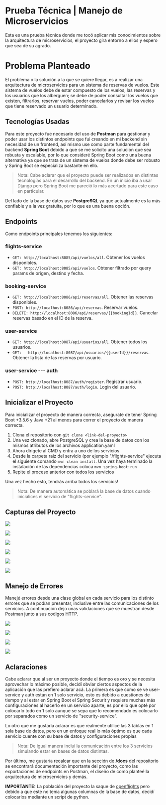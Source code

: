 # Prueba Técnica | Manejo de Microservicios

Esta es una prueba técnica donde me tocó aplicar mis conocimientos sobre la arquitectura de microservicios, el proyecto gira entorno a ellos y espero que sea de su agrado.


# Problema Planteado

El problema o la solución a la que se quiere llegar, es a realizar una arquitectura de microservicios para un sistema de reservas de vuelos. Este sistema de vuelos debe de estar compuesto de los vuelos, las reservas y los usuarios que los alberguen; se debe de poder consultar los vuelos que existen, filtrarlos, reservar vuelos, poder cancelarlos y revisar los vuelos que tiene reservado un usuario determinado.

## Tecnologías Usadas

Para este proyecto fue necesario del uso de **Postman** para gestionar y poder usar los distintos endpoints que fui creando en mi backend sin necesidad de un frontend, así mismo use como parte fundamental del backend **Spring Boot** debido a que se me solicito una solución que sea robusta y escalable, por lo que consideré Spring Boot como una buena alternativa ya que se trata de un sistema de vuelos donde debe ser robusto y Spring Boot se especializa bastante en ello.
>Nota: Cabe aclarar que el proyecto puede ser realizados en distintas tecnologías para el desarrollo del backend. En un inicio iba a usar Django pero Spring Boot me pareció lo más acertado para este caso en particular.

Del lado de la base de datos use **PostgreSQL** ya que actualmente es la más confiable y a la vez gratuita, por lo que es una buena opción.

## Endpoints

Como endpoints principales tenemos los siguientes:

### flights-service
- `GET: http://localhost:8085/api/vuelos/all`. Obtener los vuelos disponibles.
- `GET: http://localhost:8085/api/vuelos`. Obtener filtrado por query params de origen, destino y fecha.

### booking-service
- `GET: http://localhost:8086/api/reservas/all`. Obtener las reservas disponibles.
- `POST: http://localhost:8086/api/reservas`. Reservar vuelos.
- `DELETE: http://localhost:8086/api/reservas/{{bookingId}}`. Cancelar reservas basado en el ID de la reserva.

### user-service

 - `GET: http://localhost:8087/api/usuarios/all`. Obtener todos los
   usuarios. 
  - `GET:   http://localhost:8087/api/usuarios/{{userId}}/reservas`. Obtener la
   lista de las reservas por usuario.

### user-service --- auth

- `POST: http://localhost:8087/auth/register`. Registrar usuario.
- `POST: http://localhost:8087/auth/login`. Login del usuario.

## Inicializar el Proyecto

Para inicializar el proyecto de manera correcta, asegurate de tener Spring Boot +3.5.6 y Java +21 al menos para correr el proyecto de manera correcta.

1. Clona el repositorio con `git clone <link-del-proyecto>`
2. Una vez clonado, abre PostgreSQL y crea la base de datos con los mismos atributos de los archivos application.yaml
3. Ahora dirigete al CMD y entra a uno de los servicios
4. Desde la carpeta raiz del servicio (por ejemplo "/flights-service" ejecuta el siguiente comando `mvn clean install`. Una vez haya terminado la instalación de las dependencias coloca `mvn spring-boot:run`
5. Repite el proceso anterior con todos los servicios

Una vez hecho esto, tendrás arriba todos los servicios!

>Nota: De manera automática se poblará la base de datos cuando inicialices el servicio de "flights-service".

## Capturas del Proyecto

![](https://i.imgur.com/MX8SOaH.png)

![](https://i.imgur.com/3UeMTiq.png)

![](https://i.imgur.com/OTIx5Z9.png)

![](https://i.imgur.com/hQqOndQ.png)

![](https://i.imgur.com/yP5yycv.png)

![](https://i.imgur.com/aawJXuK.png)


## Manejo de Errores

Manejé errores desde una clase global en cada servicio para los distinto errores que se podían presentar, inclusive entre las comunicaciones de los servicios. A continuación dejo unas validaciones que se muestran desde Postman junto a sus codigos HTTP.

![](https://i.imgur.com/lAgsJaw.png)

![](https://i.imgur.com/EwTEzaj.png)

![](https://i.imgur.com/bhY5ZTX.png)

![](https://i.imgur.com/cSRSRGE.png)

## Aclaraciones

Cabe aclarar que al ser un proyecto donde el tiempo es oro y se necesita aprovechar lo máximo posible, decidí obviar ciertos aspectos de la aplicación que las prefiero aclarar acá. La primera es que como se ve user-service y auth están en 1 solo servicio, esto es debido a cuestiones de tiempo y al estar en Spring Boot el Spring Securit y requiere muchas más configuraciones al hacerlo en un servicio aparte, es por ello que opté por colocarlo todo en 1 solo aunque se sepa que lo recomendado es colocarlo por separados como un servicio de "security-service".

Lo otro que me gustaría aclarar es que realmente utilice las 3 tablas en 1 sola base de datos, pero en un enfoque real lo más óptimo es que cada servicio cuente con su base de datos y configuraciones propias

> Nota: De igual manera incluí la comunicación entre los 3 servicios simulando estar en bases de datos distintas.

Por último, me gustaría recalcar que en la sección de **/docs** del repositorio se encontrará documentación importante del proyecto, como las exportaciones de endpoints en Postman, el diseño de como planteé la arquitectura de microservicios y demás.

**IMPORTANTE:** La población del proyecto la saque de [openflights](https://openflights.org/data) pero debido a que este no tenía algunas columnas de la base de datos, decidí colocarlos mediante un script de python.
